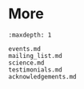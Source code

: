 # More

```{toctree}
:maxdepth: 1

events.md
mailing_list.md
science.md
testimonials.md
acknowledgements.md
```
